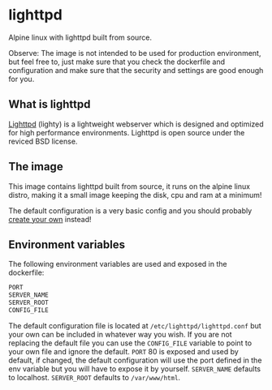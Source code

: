 # lighttpd

Alpine linux with lighttpd built from source.

Observe: The image is not intended to be used for production environment, but feel free to, just make sure that you check the dockerfile and configuration and make sure that the security and settings are good enough for you.

## What is lighttpd

[Lighttpd](https://lighttpd.net) (lighty) is a lightweight webserver which is designed and optimized for high performance environments.
Lighttpd is open source under the reviced BSD license.

## The image

This image contains lighttpd built from source, it runs on the alpine linux distro, making it a small image keeping the disk, cpu and ram at a minimum!

The default configuration is a very basic config and you should probably [create your own](https://redmine.lighttpd.net/projects/lighttpd/wiki) instead!

## Environment variables

The following environment variables are used and exposed in the dockerfile:

```txt
PORT
SERVER_NAME
SERVER_ROOT
CONFIG_FILE
```

The default configuration file is located at `/etc/lighttpd/lighttpd.conf` but your own can be included in whatever way you wish. If you are not replacing the default file you can use the  `CONFIG_FILE` variable to point to your own file and ignore the default. `PORT` 80 is exposed and used by default, if changed, the default configuration will use the port defined in the env variable but you will have to expose it by yourself. `SERVER_NAME` defaults to localhost. `SERVER_ROOT` defaults to `/var/www/html`.
